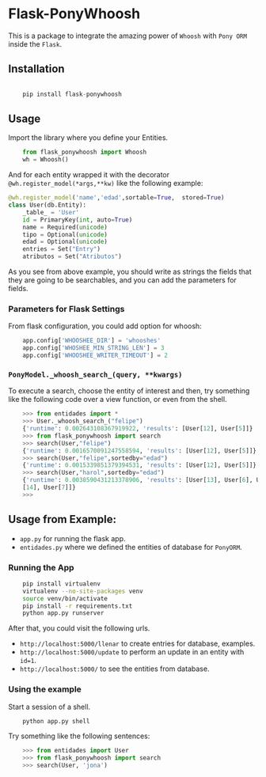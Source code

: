 # Flask-PonyWhoosh
This is a package to integrate the amazing power of `Whoosh` with `Pony ORM` inside the `Flask`.

## Installation

```python

    pip install flask-ponywhoosh
```

## Usage
Import the library where you define your Entities.

```python 
    from flask_ponywhoosh import Whoosh
    wh = Whoosh()
```
And for each entity wrapped it with the decorator `@wh.register_model(*args,**kw)` like the following example:


```python
@wh.register_model('name','edad',sortable=True,  stored=True)
class User(db.Entity):
    _table_ = 'User'
    id = PrimaryKey(int, auto=True)
    name = Required(unicode)
    tipo = Optional(unicode)
    edad = Optional(unicode)
    entries = Set("Entry")
    atributos = Set("Atributos")
```

As you see from above example, you should write as strings the fields that they are going to be searchables, and you can add the parameters for fields.

### Parameters for Flask Settings

From flask configuration, you could add option for whoosh:

```python
    app.config['WHOOSHEE_DIR'] = 'whooshes'
    app.config['WHOSHEE_MIN_STRING_LEN'] = 3
    app.config['WHOOSHEE_WRITER_TIMEOUT'] = 2
```

### `PonyModel._whoosh_search_(query, **kwargs)`
To execute a search, choose the entity of interest and then, try something like the following code over a view function, or even from the shell.

```python
    >>> from entidades import *
    >>> User._whoosh_search_("felipe")
    {'runtime': 0.002643108367919922, 'results': [User[12], User[5]]}
    >>> from flask_ponywhoosh import search
    >>> search(User,"felipe")
    {'runtime': 0.0016570091247558594, 'results': [User[12], User[5]]}
    >>> search(User,"felipe",sortedby="edad")
    {'runtime': 0.0015339851379394531, 'results': [User[12], User[5]]}
    >>> search(User,"harol",sortedby="edad")
    {'runtime': 0.0038590431213378906, 'results': [User[13], User[6], User
    [14], User[7]]}
    >>>

```

## Usage from Example:

-   `app.py` for running the flask app.
-   `entidades.py` where we defined the entities of database for `PonyORM`.

### Running the App


```bash
    pip install virtualenv
    virtualenv --no-site-packages venv
    source venv/bin/activate
    pip install -r requirements.txt
    python app.py runserver

```

After that, you could visit the following urls.
-   `http://localhost:5000/llenar` to create entries for database, examples.
-   `http://localhost:5000/update` to perform an update in an entity with `id=1`.
-   `http://localhost:5000/` to see the entities from database.


### Using the example

Start a session of a shell.

```bash
    python app.py shell
```

Try something like the following sentences:

```python
    >>> from entidades import User
    >>> from flask_ponywhoosh import search
    >>> search(User, 'jona')
```
